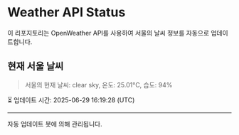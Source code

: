 
# Weather API Status

이 리포지토리는 OpenWeather API를 사용하여 서울의 날씨 정보를 자동으로 업데이트합니다.

## 현재 서울 날씨
> 서울의 현재 날씨: clear sky, 온도: 25.01°C, 습도: 94%

⏳ 업데이트 시간: 2025-06-29 16:19:28 (UTC)

---
자동 업데이트 봇에 의해 관리됩니다.
